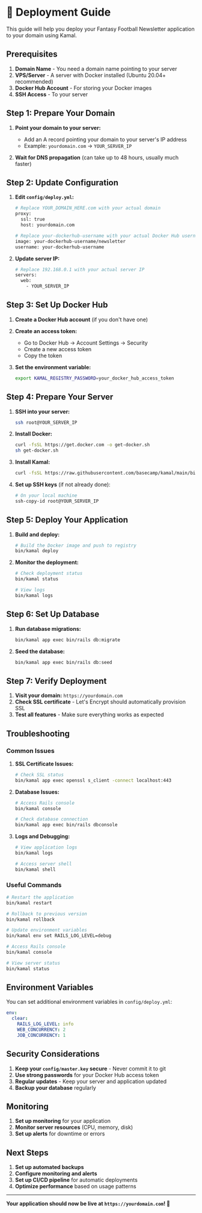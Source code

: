 # 🚀 Deployment Guide

This guide will help you deploy your Fantasy Football Newsletter application to your domain using Kamal.

## Prerequisites

1. **Domain Name** - You need a domain name pointing to your server
2. **VPS/Server** - A server with Docker installed (Ubuntu 20.04+ recommended)
3. **Docker Hub Account** - For storing your Docker images
4. **SSH Access** - To your server

## Step 1: Prepare Your Domain

1. **Point your domain to your server:**
   - Add an A record pointing your domain to your server's IP address
   - Example: `yourdomain.com` → `YOUR_SERVER_IP`

2. **Wait for DNS propagation** (can take up to 48 hours, usually much faster)

## Step 2: Update Configuration

1. **Edit `config/deploy.yml`:**
   ```bash
   # Replace YOUR_DOMAIN_HERE.com with your actual domain
   proxy:
     ssl: true
     host: yourdomain.com
   
   # Replace your-dockerhub-username with your actual Docker Hub username
   image: your-dockerhub-username/newsletter
   username: your-dockerhub-username
   ```

2. **Update server IP:**
   ```bash
   # Replace 192.168.0.1 with your actual server IP
   servers:
     web:
       - YOUR_SERVER_IP
   ```

## Step 3: Set Up Docker Hub

1. **Create a Docker Hub account** (if you don't have one)
2. **Create an access token:**
   - Go to Docker Hub → Account Settings → Security
   - Create a new access token
   - Copy the token

3. **Set the environment variable:**
   ```bash
   export KAMAL_REGISTRY_PASSWORD=your_docker_hub_access_token
   ```

## Step 4: Prepare Your Server

1. **SSH into your server:**
   ```bash
   ssh root@YOUR_SERVER_IP
   ```

2. **Install Docker:**
   ```bash
   curl -fsSL https://get.docker.com -o get-docker.sh
   sh get-docker.sh
   ```

3. **Install Kamal:**
   ```bash
   curl -fsSL https://raw.githubusercontent.com/basecamp/kamal/main/bin/kamal | bash
   ```

4. **Set up SSH keys** (if not already done):
   ```bash
   # On your local machine
   ssh-copy-id root@YOUR_SERVER_IP
   ```

## Step 5: Deploy Your Application

1. **Build and deploy:**
   ```bash
   # Build the Docker image and push to registry
   bin/kamal deploy
   ```

2. **Monitor the deployment:**
   ```bash
   # Check deployment status
   bin/kamal status
   
   # View logs
   bin/kamal logs
   ```

## Step 6: Set Up Database

1. **Run database migrations:**
   ```bash
   bin/kamal app exec bin/rails db:migrate
   ```

2. **Seed the database:**
   ```bash
   bin/kamal app exec bin/rails db:seed
   ```

## Step 7: Verify Deployment

1. **Visit your domain:** `https://yourdomain.com`
2. **Check SSL certificate** - Let's Encrypt should automatically provision SSL
3. **Test all features** - Make sure everything works as expected

## Troubleshooting

### Common Issues

1. **SSL Certificate Issues:**
   ```bash
   # Check SSL status
   bin/kamal app exec openssl s_client -connect localhost:443
   ```

2. **Database Issues:**
   ```bash
   # Access Rails console
   bin/kamal console
   
   # Check database connection
   bin/kamal app exec bin/rails dbconsole
   ```

3. **Logs and Debugging:**
   ```bash
   # View application logs
   bin/kamal logs
   
   # Access server shell
   bin/kamal shell
   ```

### Useful Commands

```bash
# Restart the application
bin/kamal restart

# Rollback to previous version
bin/kamal rollback

# Update environment variables
bin/kamal env set RAILS_LOG_LEVEL=debug

# Access Rails console
bin/kamal console

# View server status
bin/kamal status
```

## Environment Variables

You can set additional environment variables in `config/deploy.yml`:

```yaml
env:
  clear:
    RAILS_LOG_LEVEL: info
    WEB_CONCURRENCY: 2
    JOB_CONCURRENCY: 1
```

## Security Considerations

1. **Keep your `config/master.key` secure** - Never commit it to git
2. **Use strong passwords** for your Docker Hub access token
3. **Regular updates** - Keep your server and application updated
4. **Backup your database** regularly

## Monitoring

1. **Set up monitoring** for your application
2. **Monitor server resources** (CPU, memory, disk)
3. **Set up alerts** for downtime or errors

## Next Steps

1. **Set up automated backups**
2. **Configure monitoring and alerts**
3. **Set up CI/CD pipeline** for automatic deployments
4. **Optimize performance** based on usage patterns

---

**Your application should now be live at `https://yourdomain.com`! 🎉** 